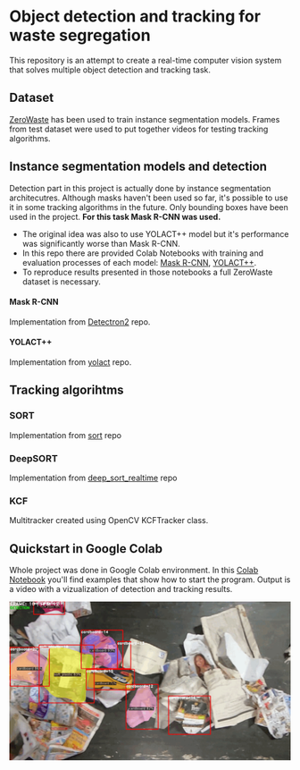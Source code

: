 # Object detection and tracking for waste segregation

This repository is an attempt to create a real-time computer vision system that solves multiple object detection and tracking task.

## Dataset
[ZeroWaste](https://github.com/dbash/zerowaste/) has been used to train instance segmentation models. Frames from test dataset were used to put together videos for testing tracking algorithms.

## Instance segmentation models and detection
Detection part in this project is actually done by instance segmentation architecutres. Although masks haven't been used so far, it's possible to use it in some tracking algorithms in the future. Only bounding boxes have been used in the project. **For this task Mask R-CNN was used.**


 - The original idea was also to use YOLACT++ model but it's performance was significantly worse than Mask R-CNN. 
 - In this repo there are provided Colab Notebooks with training and evaluation processes of each model: [Mask R-CNN](detection/maskrcnn/), [YOLACT++](detection/yolact++/).
- To reproduce results presented in those notebooks a full ZeroWaste dataset is necessary. 
#### Mask R-CNN
Implementation from [Detectron2](https://github.com/facebookresearch/detectron2) repo.
#### YOLACT++
Implementation from [yolact](https://github.com/dbolya/yolact) repo.
 
 ## Tracking algorihtms
 
 ### SORT
 Implementation from [sort](https://github.com/abewley/sort) repo
 
 ### DeepSORT
  Implementation from [deep_sort_realtime](https://github.com/levan92/deep_sort_realtime) repo
  
 ### KCF
Multitracker created using OpenCV KCFTracker class.

## Quickstart in Google Colab
Whole project was done in Google Colab environment. In this [Colab Notebook](https://colab.research.google.com/drive/1SA4f0LhkRf6HNSk1X6s-yK0NZI2ly2Ex#scrollTo=2iLf2_sVnH4F) you'll find examples that show how to start the program. Output is a video with a vizualization of detection and tracking results.

![](videos/output_example.gif)
